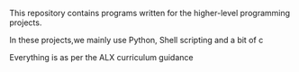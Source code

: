This repository contains programs written for the higher-level programming projects. 

In these projects,we mainly use  Python, Shell scripting and a bit of c

Everything is as per the ALX curriculum guidance
